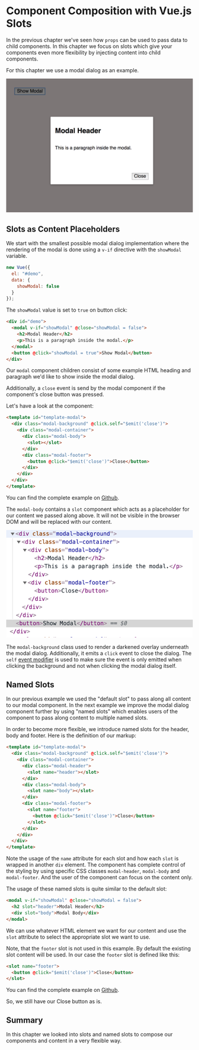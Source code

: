 # Component Composition with Vue.js Slots

In the previous chapter we've seen how `props` can be used to pass data to child components. In this chapter we focus on slots which
give your components even more flexibility by injecting content into child components.

For this chapter we use a modal dialog as an example.

![modal dialog](/images/modal.png)

## Slots as Content Placeholders

We start with the smallest possible modal dialog implementation where the rendering of the modal is done using a `v-if` directive with the `showModal` variable.

```js
new Vue({
  el: "#demo",
  data: {
    showModal: false
  }
});
```

The `showModal` value is set to `true` on button click:

```html
<div id="demo">
  <modal v-if="showModal" @close="showModal = false">
    <h2>Modal Header</h2>
    <p>This is a paragraph inside the modal.</p>
  </modal>
  <button @click="showModal = true">Show Modal</button>
</div>
```

Our `modal` component children consist of some example HTML heading and paragraph we'd like to show inside the modal dialog.

Additionally, a `close` event is send by the modal component if the component's close button was pressed.

Let's have a look at the component:

```html
<template id="template-modal">
  <div class="modal-background" @click.self="$emit('close')">
    <div class="modal-container">
      <div class="modal-body">
        <slot></slot>
      </div>
      <div class="modal-footer">
        <button @click="$emit('close')">Close</button>
      </div>
    </div>
  </div>
</template>
```

You can find the complete example on [Github](https://github.com/fdietz/vue_components_book_examples/tree/master/chapter-3/example-1).

The `modal-body` contains a `slot` component which acts as a placeholder for our content we passed along above. It will not be visible in the browser DOM and will be replaced with our content. 

![modal dom](images/modal_dom.png)

The `modal-background` class used to render a darkened overlay underneath the modal dialog. Additionally, it emits a `click` event to close the dialog. The `self` [event modifier](https://vuejs.org/v2/guide/events.html#Event-Modifiers) is used to make sure the event is only emitted when clicking the background and not when clicking the modal dialog itself.

## Named Slots

In our previous example we used the "default slot" to pass along all content to our modal component. In the next example we improve the modal dialog component further by using "named slots" which enables users of the component to pass along content to multiple named slots.

In order to become more flexible, we introduce named slots for the header, body and footer. Here is the definition of our markup:

```html
<template id="template-modal">
  <div class="modal-background" @click.self="$emit('close')">
    <div class="modal-container">
      <div class="modal-header">
        <slot name="header"></slot>
      </div>
      <div class="modal-body">
        <slot name="body"></slot>
      </div>
      <div class="modal-footer">
        <slot name="footer">
          <button @click="$emit('close')">Close</button>
        </slot>
      </div>
    </div>
  </div>
</template>
```

Note the usage of the `name` attribute for each slot and how each `slot` is wrapped in another `div` element. The component has complete control of the styling by using specific CSS classes `modal-header`, `modal-body` and `modal-footer`. And the user of the component can focus on the content only.

The usage of these named slots is quite similar to the default slot:

```html
<modal v-if="showModal" @close="showModal = false">
  <h2 slot="header">Modal Header</h2>
  <div slot="body">Modal Body</div>
</modal>
```

We can use whatever HTML element we want for our content and use the `slot` attribute to select the appropriate slot we want to use.

Note, that the `footer` slot is not used in this example. By default the existing slot content will be used. In our case the `footer` slot is defined like this:

```html
<slot name="footer">
  <button @click="$emit('close')">Close</button>
</slot>
```

You can find the complete example on [Github](https://github.com/fdietz/vue_components_book_examples/tree/master/chapter-3/example-2).

So, we still have our Close button as is.

## Summary

In this chapter we looked into slots and named slots to compose our components and content in a very flexible way.